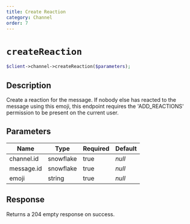 ```yaml
---
title: Create Reaction
category: Channel
order: 7
---
```


# `createReaction`

```php
$client->channel->createReaction($parameters);
```

## Description

Create a reaction for the message. If nobody else has reacted to the message using this emoji, this endpoint requires the &#039;ADD_REACTIONS&#039; permission to be present on the current user.

## Parameters


Name | Type | Required | Default
--- | --- | --- | ---
channel.id | snowflake | true | *null*
message.id | snowflake | true | *null*
emoji | string | true | *null*

## Response

Returns a 204 empty response on success.

